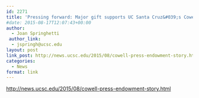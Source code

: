 ```yaml
---
id: 2271
title: 'Pressing forward: Major gift supports UC Santa Cruz&#039;s Cowell Press'
#date: 2015-08-17T12:07:43+00:00
author:
  - Joan Springhetti
 author_link:
  - jspringh@ucsc.edu
layout: post
link_post: http://news.ucsc.edu/2015/08/cowell-press-endowment-story.html
categories:
  - News
format: link
---
```

http://news.ucsc.edu/2015/08/cowell-press-endowment-story.html